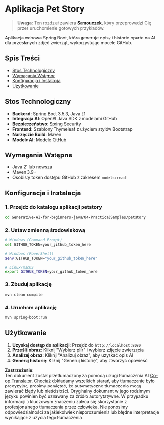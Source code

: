 <!--
CO_OP_TRANSLATOR_METADATA:
{
  "original_hash": "69dffd84127360d3f9446b89de471abe",
  "translation_date": "2025-07-21T16:52:37+00:00",
  "source_file": "04-PracticalSamples/petstory/README.md",
  "language_code": "pl"
}
-->
# Aplikacja Pet Story

>**Uwaga**: Ten rozdział zawiera [**Samouczek**](./TUTORIAL.md), który przeprowadzi Cię przez uruchomienie gotowych przykładów.

Aplikacja webowa Spring Boot, która generuje opisy i historie oparte na AI dla przesłanych zdjęć zwierząt, wykorzystując modele GitHub.

## Spis Treści

- [Stos Technologiczny](../../../../04-PracticalSamples/petstory)
- [Wymagania Wstępne](../../../../04-PracticalSamples/petstory)
- [Konfiguracja i Instalacja](../../../../04-PracticalSamples/petstory)
- [Użytkowanie](../../../../04-PracticalSamples/petstory)

## Stos Technologiczny

- **Backend**: Spring Boot 3.5.3, Java 21
- **Integracja AI**: OpenAI Java SDK z modelami GitHub
- **Bezpieczeństwo**: Spring Security
- **Frontend**: Szablony Thymeleaf z użyciem stylów Bootstrap
- **Narzędzie Build**: Maven
- **Modele AI**: Modele GitHub

## Wymagania Wstępne

- Java 21 lub nowsza
- Maven 3.9+
- Osobisty token dostępu GitHub z zakresem `models:read`

## Konfiguracja i Instalacja

### 1. Przejdź do katalogu aplikacji petstory
```bash
cd Generative-AI-for-beginners-java/04-PracticalSamples/petstory
```

### 2. Ustaw zmienną środowiskową
   ```bash
   # Windows (Command Prompt)
   set GITHUB_TOKEN=your_github_token_here
   
   # Windows (PowerShell)
   $env:GITHUB_TOKEN="your_github_token_here"
   
   # Linux/macOS
   export GITHUB_TOKEN=your_github_token_here
   ```

### 3. Zbuduj aplikację
```bash
mvn clean compile
```

### 4. Uruchom aplikację
```bash
mvn spring-boot:run
```

## Użytkowanie

1. **Uzyskaj dostęp do aplikacji**: Przejdź do `http://localhost:8080`
2. **Prześlij obraz**: Kliknij "Wybierz plik" i wybierz zdjęcie zwierzęcia
3. **Analizuj obraz**: Kliknij "Analizuj obraz", aby uzyskać opis AI
4. **Generuj historię**: Kliknij "Generuj historię", aby stworzyć opowieść

**Zastrzeżenie**:  
Ten dokument został przetłumaczony za pomocą usługi tłumaczenia AI [Co-op Translator](https://github.com/Azure/co-op-translator). Chociaż dokładamy wszelkich starań, aby tłumaczenie było precyzyjne, prosimy pamiętać, że automatyczne tłumaczenia mogą zawierać błędy lub nieścisłości. Oryginalny dokument w jego rodzimym języku powinien być uznawany za źródło autorytatywne. W przypadku informacji o kluczowym znaczeniu zaleca się skorzystanie z profesjonalnego tłumaczenia przez człowieka. Nie ponosimy odpowiedzialności za jakiekolwiek nieporozumienia lub błędne interpretacje wynikające z użycia tego tłumaczenia.